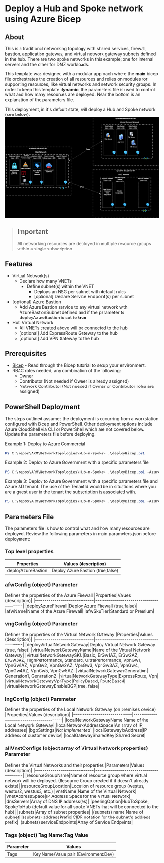 # Deploy a Hub and Spoke network using Azure Bicep

## About

This is a traditional networking topology with shared services, firewall, bastion, application gateway, and virtual network gateway subnets defined in the hub. There are two spoke networks in this example; one for internal servers and the other for DMZ workloads.

This template was designed with a modular approach where the **main** bicep file orchestrates the creation of all resources and relies on modules for supporting resources, like virtual networks and network security groups. In order to keep this template **dynamic**, the parameters file is used to control what and how many resources are deployed. Near the bottom is an explanation of the parameters file.

This deployment, in it's default state, will deploy a Hub and Spoke network (see below).
![Hub and Spoke network with 2 spokes](topology.drawio.png)

> ## Important
>
> All networking resources are deployed in multiple resource groups within a single subscription.

## Features

- Virtual Network(s)
  - Declare how many VNETs
    - Define subnet(s) within the VNET
      - Deploys an NSG per subnet with default rules
      - [optional] Declare Service Endpoint(s) per subnet
- [optional] Azure Bastion
  - Add Azure Bastion service to any virtual network with AzureBastionSubnet defined and if the parameter to deployAzureBastion is set to **true**
- Hub Virtual Network
  - All VNETs created above will be connected to the hub
  - [optional] Add ExpressRoute Gateway to the hub
  - [optional] Add VPN Gateway to the hub

## Prerequisites

- [Bicep](https://docs.microsoft.com/en-us/azure/azure-resource-manager/templates/bicep-tutorial-create-first-bicep?tabs=azure-powershell) - Read through the Bicep tutorial to setup your environment.
- RBAC roles needed, any combination of the following:
  - Owner
  - Contributor (Not needed if Owner is already assigned)
  - Network Contributor (Not needed if Owner or Contributor roles are assigned)

## PowerShell Deployment

The steps outlined assumes the deployment is occurring from a workstation configured with Bicep and PowerShell. Other deployment options include Azure CloudShell via CLI or PowerShell which are not covered below. Update the parameters file before deploying.

Example 1: Deploy to Azure Commercial

```powershell
PS C:\repos\ARM\NetworkTopologies\Hub-n-Spoke> .\deployBicep.ps1
```

Example 2: Deploy to Azure Government with a specific parameters file

```powershell
PS C:\repos\ARM\NetworkTopologies\Hub-n-Spoke> .\deployBicep.ps1 -AzureEnvironment AzureUSGovernment -TemplateParameterFile .\main.parameters.gov.json
```

Example 3: Deploy to Azure Government with a specific parameters file and Azure AD tenant. The use of the TenantId would be in situations where you are a guest user in the tenant the subscription is associated with.

```powershell
PS C:\repos\ARM\NetworkTopologies\Hub-n-Spoke> .\deployBicep.ps1 -AzureEnvironment AzureUSGovernment -TemplateParameterFile .\main.parameters.gov.json -TenantId "xxxxxxxx-xxxx-xxxx-xxxxxxxxxxxx"
```

## Parameters File

The parameters file is how to control what and how many resources are deployed. Review the following parameters in main.parameters.json before deployment:

### Top level properties

|Properties|Values (description)|
|------------------------------|-----------------------------------------|
|deployAzureBastion|Deploy Azure Bastion (true,false)|

### **afwConfig** (object) Parameter

Defines the properties of the Azure Firewall
|Properties|Values (description)|
|------------------------------|-----------------------------------------|
|deployAzureFirewall|Deploy Azure Firewall (true,false)|
|afwName|Name of the Azure Firewall|
|afwSkuTier|Standard or Premium|

### **vngConfig** (object) Parameter

Defines the properties of the Virtual Network Gateway
|Properties|Values (description)|
|------------------------------|-----------------------------------------|
|deployVirtualNetworkGateway|Deploy Virtual Network Gateway (true, false)|
|virtualNetworkGatewayName|Name of the Virtual Network Gateway|
|virtualNetworkGatewaySKU|Basic, ErGw1AZ, ErGw2AZ, ErGw3AZ, HighPerformance, Standard, UltraPerformance, VpnGw1, VpnGw1AZ, VpnGw2, VpnGw2AZ, VpnGw3, VpnGw3AZ, VpnGw4, VpnGw4AZ, VpnGw5, VpnGw5AZ|
|virtualNetworkGatewayGeneration| Generation1, Generation2|
|virtualNetworkGatewayType|ExpressRoute, Vpn|
|virtualNetworkGatewayVpnType|PolicyBased, RouteBased|
|virtualNetworkGatewayEnableBGP|true, false|
</br>

### **lngConfig** (object) Parameter

Defines the properties of the Local Network Gateway (on premises device)
|Properties|Values (description)|
|------------------------------|-----------------------------------------|
|localNetworkGatewayName|Name of the Local Network Gateway|
|localNetworkAddressSpace|An array of IP addresses|
|bgpSettings|*Not Implemented*|
|localGatewayIpAddress|IP address of customer device|
|localGatewaySharedKey|Shared Secret|
</br>

### **allVnetConfigs** (object array of Virtual Network properties) Parameter

Defines the Virtual Networks and their properties
|Parameters|Values (description)|
|------------------------------|-----------------------------------------|
|resourceGroupName|Name of resource group where virtual network will be deployed. (Resource Group created if it doesn't already exists)|
|resourceGroupLocation|Location of resource group (westus, westus2, westus3, etc.)
|vnetName|Name of the Virtual Network|
|vnetAddressSpace|IP Address Space for the Virtual Network|
|dnsServers|Array of DNS IP address(es)|
|peeringOption|HubToSpoke, SpokeToHub (default value for all spoke VNETs that will be connected to the hub)|
|subnets|Array of subnet properties|
|(subnets) name|Name of subnet|
|(subnets) addressPrefix|CIDR notation for the subnet's address prefix|
|(subnets) serviceEndpoints|Array of Service Endpoints|

### **Tags** (object) Tag Name:Tag Value

|Parameter|Values|
|------------------------------|-----------------------------------------|
|Tags|Key Name/Value pair (Environment:Dev)|

